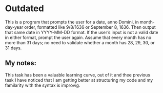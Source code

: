 # Outdated
This is a program that prompts the user for a date, anno Domini, in month-day-year order, formatted like 9/8/1636 or September 8, 1636. Then output that same date in YYYY-MM-DD format. If the user’s input is not a valid date in either format, prompt the user again. Assume that every month has no more than 31 days; no need to validate whether a month has 28, 29, 30, or 31 days.

## My notes:
This task has been a valuable learning curve, out of it and thee previous task I have noticed that I am getting better at structuring my code and my familarity with the syntax is improvig. 

